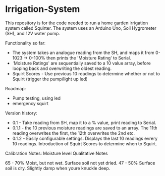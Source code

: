 # Irrigation-System
This repository is for the code needed to run a home garden irrigation system called Squirter. The system uses an Arduino Uno, Soil Hygrometer (SH), and 12V water pump.

Functionality so far:
- The system takes an analogue reading from the SH, and maps it from 0-1023 -> 0-100% then prints the 'Moisture Rating' to Serial.
- 'Moisture Ratings' are sequentially saved to a 10 value array, before looping back and overwriting the oldest reading.
- Squirt Scores - Use previous 10 readings to determine whether or not to Squirt (trigger the pump/light up led)

Roadmap:

- Pump testing, using led
- emergency squirt

Version history:
- 0.1 - Take reading from SH, map it to a % value, print reading to Serial.
- 0.1.1 - the 10 previous moisture readings are saved to an array. The 11th reading overwrites the first, the 12th overwrites the 2nd etc. 
- 0.1.2 - Easily configurable settings. Displays the last 10 readings evrery 10 readings. Introduction of Squirt Scores to determine when to Squirt.


Calibration Notes:
Moisture level      Qualitative Notes

65 - 70%            Moist, but not wet. Surface soil not yet dried.
47 - 50%            Surface soil is dry. Slightly damp when youre knuckle deep.
